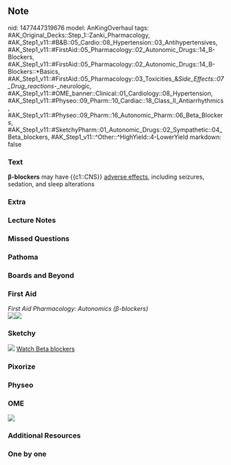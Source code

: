 ## Note
nid: 1477447319676
model: AnKingOverhaul
tags: #AK_Original_Decks::Step_1::Zanki_Pharmacology, #AK_Step1_v11::#B&B::05_Cardio::08_Hypertension::03_Antihypertensives, #AK_Step1_v11::#FirstAid::05_Pharmacology::02_Autonomic_Drugs::14_B-Blockers, #AK_Step1_v11::#FirstAid::05_Pharmacology::02_Autonomic_Drugs::14_B-Blockers::*Basics, #AK_Step1_v11::#FirstAid::05_Pharmacology::03_Toxicities_&_Side_Effects::07_Drug_reactions_-_neurologic, #AK_Step1_v11::#OME_banner::Clinical::01_Cardiology::08_Hypertension, #AK_Step1_v11::#Physeo::09_Pharm::10_Cardiac::18_Class_II_Antiarrhythmics, #AK_Step1_v11::#Physeo::09_Pharm::16_Autonomic_Pharm::06_Beta_Blockers, #AK_Step1_v11::#SketchyPharm::01_Autonomic_Drugs::02_Sympathetic::04_Beta_blockers, #AK_Step1_v11::^Other::^HighYield::4-LowerYield
markdown: false

### Text
<div>
  <b>β-blockers</b> may have {{c1::CNS}} <u>adverse effects</u>,
  including seizures, sedation, and sleep alterations
</div>

### Extra


### Lecture Notes


### Missed Questions


### Pathoma


### Boards and Beyond


### First Aid
<div>
  <i>First Aid Pharmacology: Autonomics (β-blockers)</i>
</div><img src="paste-302687820185603.jpg"><img src=
"paste-305681412390915.jpg">

### Sketchy
<img src="paste-438146793734145.jpg"> <a href=
"https://dashboard.sketchy.com/study/medical/courses/medical-pharmacology/units/medical-pharmacology-autonomic-drugs/videos/medical-pharmacology-autonomic-drugs-sympathetic-beta-blockers?utm_source=anki&utm_medium=partnership&utm_campaign=february_update&utm_content=medical">
Watch Beta blockers</a>

### Pixorize


### Physeo


### OME
<div class="ome-widget">
  <a href=
  "https://onlinemeded.org/spa/cardiology/hypertension/acquire?ref=anki">
  <img src="_OME_AnkiFlashcards_Lesson_3.png"></a>
</div>

### Additional Resources


### One by one

